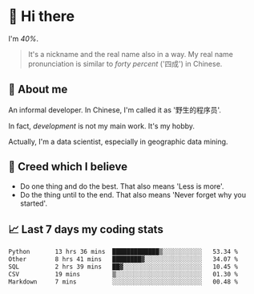 # 👋 Hi there

I'm *40%*.

> It's a nickname and the real name also in a way.
> My real name pronunciation is similar to *forty percent* ('四成') in Chinese.

## :speech_balloon: About me

An informal developer. In Chinese, I'm called it as '野生的程序员'.

In fact, _development_ is not my main work. It's my hobby.

Actually, I'm a data scientist, especially in geographic data mining.

## :see_no_evil: Creed which I believe

- Do one thing and do the best. That also means 'Less is more'.
- Do the thing until to the end. That also means 'Never forget why you started'.

## :chart_with_upwards_trend: Last 7 days my coding stats

<!--START_SECTION:waka-->

```txt
Python       13 hrs 36 mins  █████████████▒░░░░░░░░░░░   53.34 %
Other        8 hrs 41 mins   ████████▓░░░░░░░░░░░░░░░░   34.07 %
SQL          2 hrs 39 mins   ██▓░░░░░░░░░░░░░░░░░░░░░░   10.45 %
CSV          19 mins         ▒░░░░░░░░░░░░░░░░░░░░░░░░   01.30 %
Markdown     7 mins          ░░░░░░░░░░░░░░░░░░░░░░░░░   00.48 %
```

<!--END_SECTION:waka-->
